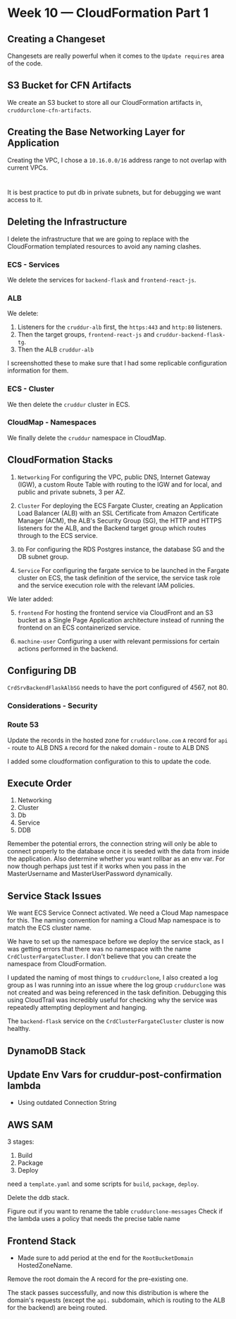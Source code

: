 # Week 10 — CloudFormation Part 1

## Creating a Changeset
Changesets are really powerful when it comes to the `Update requires` area of the code. 

## S3 Bucket for CFN Artifacts
We create an S3 bucket to store all our CloudFormation artifacts in, `cruddurclone-cfn-artifacts`.

## Creating the Base Networking Layer for Application
Creating the VPC, I chose a `10.16.0.0/16` address range to not overlap with current VPCs.


# 
It is best practice to put db in private subnets, but for debugging we want access to it.


## Deleting the Infrastructure
I delete the infrastructure that we are going to replace with the CloudFormation templated resources to avoid any naming clashes.

### ECS - Services
We delete the services for `backend-flask` and `frontend-react-js`.

### ALB
We delete:
1. Listeners for the `cruddur-alb` first, the `https:443` and `http:80` listeners.
2. Then the target groups, `frontend-react-js` and `cruddur-backend-flask-tg`.
3. Then the ALB `cruddur-alb`

I screenshotted these to make sure that I had some replicable configuration information for them.

### ECS - Cluster
We then delete the `cruddur` cluster in ECS.

### CloudMap - Namespaces
We finally delete the `cruddur` namespace in CloudMap.

## CloudFormation Stacks
1. `Networking`
For configuring the VPC, public DNS, Internet Gateway (IGW), a custom Route Table with routing to the IGW and for local, and public and private subnets, 3 per AZ.

2. `Cluster`
For deploying the ECS Fargate Cluster, creating an Application Load Balancer (ALB) with an SSL Certificate from Amazon Certificate Manager (ACM), the ALB's Security Group (SG), the HTTP and HTTPS listeners for the ALB, and the Backend target group which routes through to the ECS service.
3. `Db`
For configuring the RDS Postgres instance, the database SG and the DB subnet group.
4. `Service`
For configuring the fargate service to be launched in the Fargate cluster on ECS, the task definition of the service, the service task role and the service execution role with the relevant IAM policies.


We later added:

5. `frontend` 
For hosting the frontend service via CloudFront and an S3 bucket as a Single Page Application architecture instead of running the frontend on an ECS containerized service.

6. `machine-user` 
Configuring a user with relevant permissions for certain actions performed in the backend.



## Configuring DB
`CrdSrvBackendFlaskAlbSG` needs to have the port configured of 4567, not 80.

### Considerations - Security




### Route 53
Update the records in the hosted zone for `cruddurclone.com`
`A` record for `api` - route to ALB DNS
`A` record for the naked domain - route to ALB DNS

I added some cloudformation configuration to this to update the code.

## Execute Order
1. Networking
2. Cluster
3. Db
4. Service
5. DDB

Remember the potential errors, the connection string will only be able to connect properly to the database once it is seeded with the data from inside the application. Also determine whether you want rollbar as an env var. For now though perhaps just test if it works when you pass in the MasterUsername and MasterUserPassword dynamically.


## Service Stack Issues
We want ECS Service Connect activated. We need a Cloud Map namespace for this.
The naming convention for naming a Cloud Map namespace is to match the ECS cluster name.

We have to set up the namespace before we deploy the service stack, as I was getting errors that there was no namespace with the name `CrdClusterFargateCluster`. I don't believe that you can create the namespace from CloudFormation.


I updated the naming of most things to `cruddurclone`, I also created a log group as I was running into an issue where the log group `cruddurclone` was not created and was being referenced in the task definition. Debugging this using CloudTrail was incredibly useful for checking why the service was repeatedly attempting deployment and hanging.

The `backend-flask` service on the `CrdClusterFargateCluster` cluster is now healthy.


## DynamoDB Stack



## Update Env Vars for cruddur-post-confirmation lambda
- Using outdated Connection String


## AWS SAM
3 stages:
1. Build
2. Package
3. Deploy

need a `template.yaml` and some scripts for `build`, `package`, `deploy`.



Delete the ddb stack.

Figure out if you want to rename the table `cruddurclone-messages`
Check if the lambda uses a policy that needs the precise table name

## Frontend Stack
- Made sure to add period at the end for the `RootBucketDomain` HostedZoneName.

Remove the root domain the A record for the pre-existing one.

The stack passes successfully, and now this distribution is where the domain's requests (except the `api.` subdomain, which is routing to the ALB for the backend) are being routed. 